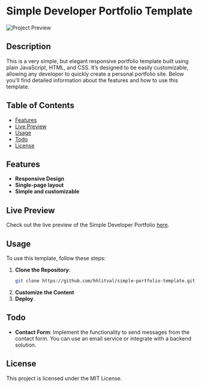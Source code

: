 # Simple Developer Portfolio Template

![Project Preview](preview.jpg)

## Description

This is a very simple, but elegant responsive portfolio template built using plain JavaScript, HTML, and CSS. It’s designed to be easily customizable, allowing any developer to quickly create a personal portfolio site. Below you'll find detailed information about the features and how to use this template.

## Table of Contents

- [Features](#features)
- [Live Preview](#live-preview)
- [Usage](#usage)
- [Todo](#todo)
- [License](#license)

## Features

- **Responsive Design**
- **Single-page layout**
- **Simple and customizable**

## Live Preview

Check out the live preview of the Simple Developer Portfolio [here](https://hhlitval.github.io/simple-portfolio-template).

## Usage

To use this template, follow these steps:

1. **Clone the Repository**: 
    ```bash
    git clone https://github.com/hhlitval/simple-portfolio-template.git
    ```
2. **Customize the Content**
3. **Deploy**.

## Todo

- **Contact Form**: Implement the functionality to send messages from the contact form. You can use an email service or integrate with a backend solution.

## License

This project is licensed under the MIT License.
